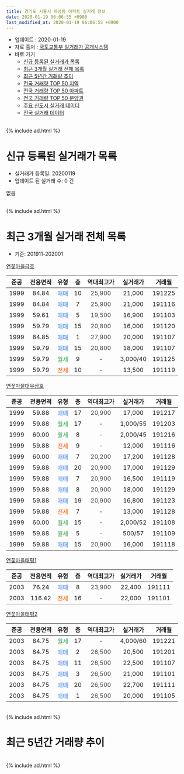 ```yaml
---
title: 경기도 시흥시 하상동 아파트 실거래 정보
date: 2020-01-19 06:06:55 +0900
last_modified_at: 2020-01-19 06:06:55 +0900
---
```


* 업데이트 : 2020-01-19
* 자료 출처 : [국토교통부 실거래가 공개시스템](http://rt.molit.go.kr)
* 바로 가기
    * [신규 등록된 실거래가 목록](#신규-등록된-실거래가-목록)
    * [최근 3개월 실거래 전체 목록](#최근-3개월-실거래-전체-목록)
    * [최근 5년간 거래량 추이](#최근-5년간-거래량-추이)
    * [전국 거래량 TOP 50 지역](https://apt-info.github.io/apt-trade-info/최근-3개월-전국에서-가장-거래가-많이-발생한-지역)
    * [전국 거래량 TOP 50 아파트](https://apt-info.github.io/apt-trade-info/최근-3개월-전국에서-가장-거래가-많이-발생한-아파트)
    * [전국 거래량 TOP 50 분양권](https://apt-info.github.io/apt-trade-info/최근-3개월-전국에서-가장-거래가-많이-발생한-분양권)
    * [주요 신도시 실거래 데이터](https://apt-info.github.io/apt-trade-info/주요-신도시)
    * [전국 실거래 데이터](https://apt-info.github.io/apt-trade-info/전국)
<br>
{% include ad.html %}
<br>

# 신규 등록된 실거래가 목록
* 실거래가 등록일: 20200119
* 업데이트 된 실거래 수: 0 건

없음

<br>
{% include ad.html %}
<br>

# 최근 3개월 실거래 전체 목록
* 기준: 201911-202001


[연꽃마을금호](https://search.naver.com/search.naver?query=%EA%B2%BD%EA%B8%B0%EB%8F%84+%EC%8B%9C%ED%9D%A5%EC%8B%9C+%ED%95%98%EC%83%81%EB%8F%99+%EC%97%B0%EA%BD%83%EB%A7%88%EC%9D%84%EA%B8%88%ED%98%B8)

|준공|전용면적|유형|층|역대최고가|실거래가|거래월|
|:---:|:---:|:---:|:---:|:---:|:---:|:---:|
|1999|84.84|<span style="color:#4285f3">매매</span>|10|<span style="color:#444444">25,900</span>|21,000|191225|
|1999|84.84|<span style="color:#4285f3">매매</span>|7|<span style="color:#444444">25,900</span>|21,000|191116|
|1999|59.61|<span style="color:#4285f3">매매</span>|5|<span style="color:#444444">19,500</span>|16,900|191103|
|1999|59.79|<span style="color:#4285f3">매매</span>|15|<span style="color:#444444">20,800</span>|16,000|191120|
|1999|84.85|<span style="color:#4285f3">매매</span>|1|<span style="color:#444444">27,900</span>|20,000|191107|
|1999|59.79|<span style="color:#4285f3">매매</span>|15|<span style="color:#444444">20,800</span>|18,000|191107|
|1999|59.79|<span style="color:#34a853">월세</span>|9|<span style="color:#444444">-</span>|3,000/40|191125|
|1999|59.79|<span style="color:#ff5a00">전세</span>|10|<span style="color:#444444">-</span>|13,500|191119|

[연꽃마을대우삼호](https://search.naver.com/search.naver?query=%EA%B2%BD%EA%B8%B0%EB%8F%84+%EC%8B%9C%ED%9D%A5%EC%8B%9C+%ED%95%98%EC%83%81%EB%8F%99+%EC%97%B0%EA%BD%83%EB%A7%88%EC%9D%84%EB%8C%80%EC%9A%B0%EC%82%BC%ED%98%B8)

|준공|전용면적|유형|층|역대최고가|실거래가|거래월|
|:---:|:---:|:---:|:---:|:---:|:---:|:---:|
|1999|59.88|<span style="color:#4285f3">매매</span>|17|<span style="color:#444444">20,900</span>|17,000|191217|
|1999|59.88|<span style="color:#34a853">월세</span>|17|<span style="color:#444444">-</span>|1,000/55|191203|
|1999|60.00|<span style="color:#34a853">월세</span>|8|<span style="color:#444444">-</span>|2,000/45|191216|
|1999|59.88|<span style="color:#ff5a00">전세</span>|9|<span style="color:#444444">-</span>|12,000|191116|
|1999|60.00|<span style="color:#4285f3">매매</span>|7|<span style="color:#444444">20,200</span>|17,200|191128|
|1999|59.88|<span style="color:#4285f3">매매</span>|20|<span style="color:#444444">20,900</span>|17,000|191129|
|1999|59.88|<span style="color:#4285f3">매매</span>|7|<span style="color:#444444">20,900</span>|16,500|191119|
|1999|59.88|<span style="color:#4285f3">매매</span>|8|<span style="color:#444444">20,900</span>|18,000|191129|
|1999|59.88|<span style="color:#4285f3">매매</span>|19|<span style="color:#444444">20,900</span>|16,800|191123|
|1999|59.88|<span style="color:#ff5a00">전세</span>|7|<span style="color:#444444">-</span>|13,000|191128|
|1999|60.00|<span style="color:#34a853">월세</span>|15|<span style="color:#444444">-</span>|2,000/52|191108|
|1999|59.88|<span style="color:#34a853">월세</span>|5|<span style="color:#444444">-</span>|500/57|191109|
|1999|59.88|<span style="color:#4285f3">매매</span>|15|<span style="color:#444444">20,900</span>|16,000|191118|

[연꽃마을태평1](https://search.naver.com/search.naver?query=%EA%B2%BD%EA%B8%B0%EB%8F%84+%EC%8B%9C%ED%9D%A5%EC%8B%9C+%ED%95%98%EC%83%81%EB%8F%99+%EC%97%B0%EA%BD%83%EB%A7%88%EC%9D%84%ED%83%9C%ED%8F%891)

|준공|전용면적|유형|층|역대최고가|실거래가|거래월|
|:---:|:---:|:---:|:---:|:---:|:---:|:---:|
|2003|76.24|<span style="color:#4285f3">매매</span>|8|<span style="color:#444444">23,900</span>|22,400|191111|
|2003|116.42|<span style="color:#ff5a00">전세</span>|16|<span style="color:#444444">-</span>|22,000|191101|

[연꽃마을태평2](https://search.naver.com/search.naver?query=%EA%B2%BD%EA%B8%B0%EB%8F%84+%EC%8B%9C%ED%9D%A5%EC%8B%9C+%ED%95%98%EC%83%81%EB%8F%99+%EC%97%B0%EA%BD%83%EB%A7%88%EC%9D%84%ED%83%9C%ED%8F%892)

|준공|전용면적|유형|층|역대최고가|실거래가|거래월|
|:---:|:---:|:---:|:---:|:---:|:---:|:---:|
|2003|84.75|<span style="color:#34a853">월세</span>|17|<span style="color:#444444">-</span>|4,000/60|191221|
|2003|84.75|<span style="color:#4285f3">매매</span>|2|<span style="color:#444444">26,500</span>|20,500|191201|
|2003|84.75|<span style="color:#4285f3">매매</span>|11|<span style="color:#444444">26,500</span>|22,500|191107|
|2003|84.75|<span style="color:#4285f3">매매</span>|3|<span style="color:#444444">26,500</span>|21,000|191101|
|2003|84.75|<span style="color:#4285f3">매매</span>|20|<span style="color:#444444">26,500</span>|22,700|191111|
|2003|84.75|<span style="color:#4285f3">매매</span>|1|<span style="color:#444444">26,500</span>|20,000|191105|


<br>
{% include ad.html %}
<br>

# 최근 5년간 거래량 추이


<div style="width:100%;">
    <canvas id="deal_progress" height="200"></canvas>
</div>

<script>
new Chart(document.getElementById("deal_progress"), {
    type: 'line',
    data: {
        labels: ['201501','201502','201503','201504','201505','201506','201507','201508','201509','201510','201511','201512','201601','201602','201603','201604','201605','201606','201607','201608','201609','201610','201611','201612','201701','201702','201703','201704','201705','201706','201707','201708','201709','201710','201711','201712','201801','201802','201803','201804','201805','201806','201807','201808','201809','201810','201811','201812','201901','201902','201903','201904','201905','201906','201907','201908','201909','201910','201911','201912','202001'],
        datasets: [{
            label: '매매',
            pointRadius: 1,
            data: [31, 23, 31, 20, 18, 18, 12, 15, 18, 17, 10, 11, 10, 8, 20, 14, 14, 19, 21, 17, 18, 34, 10, 10, 4, 16, 9, 14, 9, 16, 25, 17, 7, 9, 11, 6, 6, 11, 11, 11, 4, 6, 6, 9, 10, 7, 4, 3, 6, 2, 9, 5, 9, 7, 11, 10, 8, 8, 16, 3, 0],
            borderColor: "rgba(255, 201, 14, 1)",
            backgroundColor: "rgba(255, 201, 14, 0.5)",
            fill: false,
            lineTension: 0
        },{
            label: '전월세',
            pointRadius: 1,
            data: [4, 9, 8, 10, 9, 5, 3, 5, 3, 7, 8, 8, 8, 3, 8, 7, 10, 9, 11, 4, 6, 10, 5, 6, 4, 3, 9, 6, 5, 11, 5, 7, 5, 4, 2, 3, 9, 7, 5, 10, 9, 3, 2, 11, 3, 5, 6, 1, 9, 5, 6, 6, 9, 6, 6, 9, 5, 8, 7, 3, 0],
            borderColor: "rgba(0, 141, 185, 1)",
            backgroundColor: "rgba(0, 141, 185, 0.5)",
            fill: false,
            lineTension: 0
        }
        ]
    },
    options: {
        responsive: true,
        title: {
            display: false
        },
        tooltips: {
            mode: 'index',
            intersect: false
        },
        hover: {
            mode: 'nearest',
            intersect: true
        },
        scales: {
            xAxes: [{
                display: true,
                scaleLabel: {
                    display: true,
                    labelString: '년/월'
                }
            }],
            yAxes: [{
                display: true,
                ticks: {
                    suggestedMin: 0,
                },
                scaleLabel: {
                    display: true,
                    labelString: '실거래 수'
                }
            }]
        }
    }
});

</script>


<br>
{% include ad.html %}
<br>

